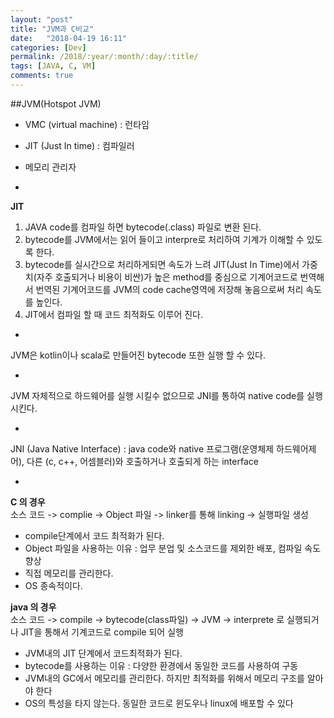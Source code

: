 ```yaml
---
layout: "post"
title: "JVM과 C비교"
date:   "2018-04-19 16:11"
categories: [Dev]
permalink: /2018/:year/:month/:day/:title/
tags: [JAVA, C, VM]
comments: true
---
```

##JVM(Hotspot JVM)

- VMC (virtual machine) : 런타임
- JIT (Just In time) : 컴파일러
- 메모리 관리자

-
**JIT**

1. JAVA code를 컴파일 하면 bytecode(.class) 파일로 변환 된다.  
2. bytecode를 JVM에서는 읽어 들이고 interpre로 처리하여 기계가 이해할 수 있도록 한다.
3. bytecode를 실시간으로 처리하게되면 속도가 느려 JIT(Just In Time)에서 가중치(자주 호출되거나 비용이 비싼)가 높은 method를 중심으로 기계어코드로 번역해서 번역된 기계어코드를 JVM의 code cache영역에 저장해 놓음으로써 처리 속도를 높인다.
4. JIT에서 컴파일 할 때 코드 최적화도 이루어 진다.

-
JVM은 kotlin이나 scala로 만들어진 bytecode 또한 실행 할 수 있다.

-
JVM 자체적으로 하드웨어를 실행 시킬수 없으므로 JNI를 통하여 native code를 실행 시킨다.

-
JNI (Java Native Interface) : java code와 native 프로그램(운영체제 하드웨어제어), 다른 (c, c++, 어셈블러)와 호출하거나 호출되게 하는 interface

-
**C 의 경우**  
소스 코드 -> complie -> Object 파일 -> linker를 통해 linking -> 실행파일 생성

- compile단계에서 코드 최적화가 된다.
- Object 파일을 사용하는 이유 : 업무 분업 및 소스코드를 제외한 배포, 컴파일 속도 향상
- 직접 메모리를 관리한다.
- OS 종속적이다.

**java 의 경우**  
소스 코드 -> compile -> bytecode(class파일) -> JVM -> interprete 로 실행되거나 JIT을 통해서 기계코드로 compile 되어 실행

- JVM내의 JIT 단계에서 코드최적화가 된다.  
- bytecode를 사용하는 이유 : 다양한 환경에서 동일한 코드를 사용하여 구동  
- JVM내의 GC에서 메모리를 관리한다. 하지만 최적화를 위해서 메모리 구조를 알아야 한다
- OS의 특성을 타지 않는다. 동일한 코드로 윈도우나 linux에 배포할 수 있다  
